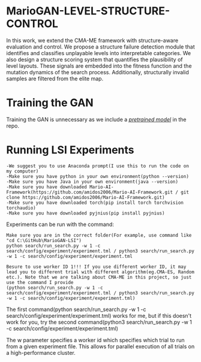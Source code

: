 # MarioGAN-LEVEL-STRUCTURE-CONTROL
In this work, we extend the CMA-ME framework with structure-aware evaluation and control. We propose a structure failure detection module that identifies and classifies unplayable levels into interpretable categories. We also design a structure scoring system that quantifies the plausibility of level layouts. These signals are embedded into the fitness function and the mutation dynamics of the search process. Additionally, structurally invalid samples are filtered from the elite map.

# Training the GAN

Training the GAN is unnecessary as we include a *[pretrained model](https://github.com/icaros-usc/MarioGAN-LSI/blob/master/GANTrain/samples/netG_epoch_4999_7684.pth)* in the repo.

# Running LSI Experiments
```
-We suggest you to use Anaconda prompt(I use this to run the code on my computer)
-Make sure you have python in your own environment(python --version)
-Make sure you have Java in your own environment(java --version)
-Make sure you have downloaded Mario-AI-Framework(https://github.com/amidos2006/Mario-AI-Framework.git / git clone https://github.com/amidos2006/Mario-AI-Framework.git)
-Make sure you have downloaded torch(pip install torch torchvision torchaudio)
-Make sure you have downloaded pyjnius(pip install pyjnius)
```
Experiments can be run with the command:
```
Make sure you are in the correct folder(For example, use command like "cd C:\GitHub\MarioGAN-LSI")
python search/run_search.py -w 1 -c search/config/experiment/experiment.tml / python3 search/run_search.py -w 1 -c search/config/experiment/experiment.tml
```
```
Besure to use worker ID 1!!! If you use different worker ID, it may lead you to different trial with different algorithm(eg.CMA-ES, Random etc.). Note that we are talking about CMA-ME in this project, so just use the command I provide
(python search/run_search.py -w 1 -c search/config/experiment/experiment.tml / python3 search/run_search.py -w 1 -c search/config/experiment/experiment.tml)
```
The first command(python search/run_search.py -w 1 -c search/config/experiment/experiment.tml) works for me, but if this doesn't work for you, try the second command(python3 search/run_search.py -w 1 -c search/config/experiment/experiment.tml)

The w parameter specifies a worker id which specifies which trial to run from a given experiment file. This allows for parallel execution of all trials on a high-performance cluster.
